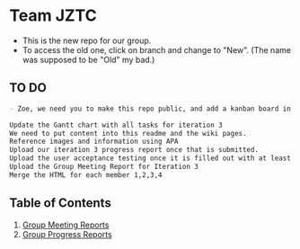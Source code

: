 # **Team JZTC**
- This is the new repo for our group.
- To access the old one, click on branch and change to "New". (The name was supposed to be "Old" my bad.) 
## TO DO
~~~md
- Zoe, we need you to make this repo public, and add a kanban board in the "Projects" tab. ty very epic

Update the Gantt chart with all tasks for iteration 3
We need to put content into this readme and the wiki pages.
Reference images and information using APA 
Upload our iteration 3 progress report once that is submitted.
Upload the user acceptance testing once it is filled out with at least 10.
Upload the Group Meeting Report for Iteration 3
Merge the HTML for each member 1,2,3,4

~~~

## Table of Contents
1. [Group Meeting Reports](https://github.com/zoeannp/jztc_group_project/blob/main/jztc_group_project-new/Iteration%201/Group%20Meeting%20Report%201.md)
2. [Group Progress Reports]()
